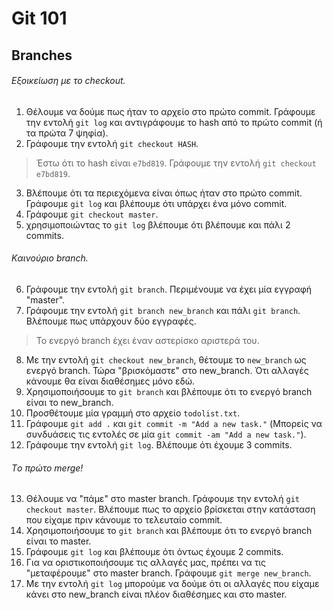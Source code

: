 # Git 101
## Branches

###### Εξοικείωση με το checkout.
1. Θέλουμε να δούμε πως ήταν το αρχείο στο πρώτο commit. Γράφουμε την εντολή `git log` και αντιγράφουμε το hash από το πρώτο commit (ή τα πρώτα 7 ψηφία).
2. Γράφουμε την εντολή `git checkout HASH`.
>Έστω ότι το hash είναι `e7bd819`. Γράφουμε την εντολή `git checkout e7bd819`.

3. Βλέπουμε ότι τα περιεχόμενα είναι όπως ήταν στο πρώτο commit. Γράφουμε `git log` και βλέπουμε ότι υπάρχει ένα μόνο commit.
4. Γράφουμε `git checkout master`.
5. χρησιμοποιώντας το `git log` βλέπουμε ότι βλέπουμε και πάλι 2 commits.


###### Kαινούριο branch.
6. Γράφουμε την εντολή `git branch`. Περιμένουμε να έχει μία εγγραφή "master".
7. Γράφουμε την εντολή `git branch new_branch` και πάλι `git branch`. Βλέπουμε πως υπάρχουν δύο εγγραφές.
> Το ενεργό branch έχει έναν αστερίσκο αριστερά του.

8. Με την εντολή `git checkout new_branch`, θέτουμε το `new_branch` ως ενεργό branch. Τώρα "βρισκόμαστε" στο new_branch. Ότι αλλαγές κάνουμε θα είναι διαθέσημες μόνο εδώ.
9. Χρησιμοποιήσουμε το `git branch` και βλέπουμε ότι το ενεργό branch είναι το new_branch.
10. Προσθέτουμε μία γραμμή στο αρχείο `todolist.txt`.
11. Γράφουμε `git add .` και `git commit -m "Add a new task."` (Μπορείς να συνδυάσεις τις εντολές σε μία `git commit -am "Add a new task."`).
12. Γράφουμε την εντολή `git log`. Βλέπουμε ότι έχουμε 3 commits.

###### Tο πρώτο merge!
13. Θέλουμε να "πάμε" στο master branch. Γράφουμε την εντολή `git checkout master`. Βλέπουμε πως το αρχείο βρίσκεται στην κατάσταση που είχαμε πριν κάνουμε το  τελευταίο commit.
14. Χρησιμοποιήσουμε το `git branch` και βλέπουμε ότι το ενεργό branch είναι το master.
15. Γράφουμε `git log` και βλέπουμε ότι όντως έχουμε 2 commits.
16. Για να οριστικοποιήσουμε τις αλλαγές μας, πρέπει να τις "μεταφέρουμε" στο master branch. Γράφουμε `git merge new_branch`.
17. Με την εντολή `git log` μπορούμε να δούμε ότι οι αλλαγές που είχαμε κάνει στο new_branch είναι πλέον διαθέσημες και στο master.
